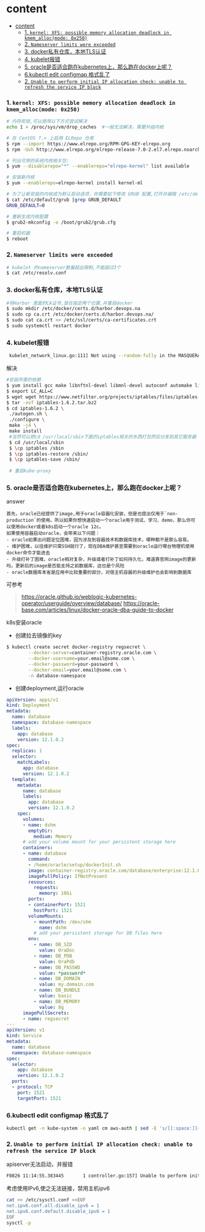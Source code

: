 # content
- [content](#content)
    - [1. `kernel: XFS: possible memory allocation deadlock in kmem_alloc(mode: 0x250)`](#1-kernel-xfs-possible-memory-allocation-deadlock-in-kmem_allocmode-0x250)
    - [2. `Nameserver limits were exceeded`](#2-nameserver-limits-were-exceeded)
    - [3. docker私有仓库，本地TLS认证](#3-docker私有仓库本地tls认证)
    - [4. kubelet报错](#4-kubelet报错)
    - [5. oracle是否适合跑在kubernetes上，那么跑在docker上呢？](#5-oracle是否适合跑在kubernetes上那么跑在docker上呢)
    - [6.kubectl edit configmap 格式乱了](#6kubectl-edit-configmap-格式乱了)
    - [2. `Unable to perform initial IP allocation check: unable to refresh the service IP block`](#2-unable-to-perform-initial-ip-allocation-check-unable-to-refresh-the-service-ip-block)




### 1. `kernel: XFS: possible memory allocation deadlock in kmem_alloc(mode: 0x250)`

```bash
# 内存死锁,可以使用以下方式尝试解决
echo 1 > /proc/sys/vm/drop_caches  #一般无法解决，需要升级内核
```

```bash
# 在 CentOS 7.× 上启用 ELRepo 仓库
$ rpm --import https://www.elrepo.org/RPM-GPG-KEY-elrepo.org
$ rpm -Uvh http://www.elrepo.org/elrepo-release-7.0-2.el7.elrepo.noarch.rpm

# 列出可用的系统内核相关包:
$ yum --disablerepo="*" --enablerepo="elrepo-kernel" list available

# 安装新内核
$ yum --enablerepo=elrepo-kernel install kernel-ml

# 为了让新安装的内核成为默认启动选项，你需要如下修改 GRUB 配置,打开并编辑 /etc/default/grub 并设置 GRUB_DEFAULT=0.意思是 GRUB 初始化页面的第一个内核将作为默认内核.
$ cat /etc/default/grub |grep GRUB_DEFAULT
GRUB_DEFAULT=0

# 重新生成内核配置
$ grub2-mkconfig -o /boot/grub2/grub.cfg

# 重启机器
$ reboot


```





### 2. `Nameserver limits were exceeded`

```bash
# kubelet 的nameserver数量超出限制,不能超过3个
$ cat /etc/resolv.conf
```



### 3. docker私有仓库，本地TLS认证

```bash
#将Harbor 里面的CA证书,放在指定两个位置,并重启docker
$ sudo mkdir /etc/docker/certs.d/harbor.devops.na
$ sudo cp ca.crt /etc/docker/certs.d/harbor.devops.na/
$ sudo cat ca.crt >> /etc/ssl/certs/ca-certificates.crt
$ sudo systemctl restart docker
```



### 4. kubelet报错

```bash
 kubelet_network_linux.go:111] Not using --random-fully in the MASQUERADE rule for iptables because the local version of iptables does not support it
```

解决

```bash
#安装所需的依赖
$ yum install gcc make libnftnl-devel libmnl-devel autoconf automake libtool bison flex  libnetfilter_conntrack-devel libnetfilter_queue-devel libpcap-devel
$ export LC_ALL=C
$ wget wget https://www.netfilter.org/projects/iptables/files/iptables-1.6.2.tar.bz2
$ tar -xvf iptables-1.6.2.tar.bz2
$ cd iptables-1.6.2 \
 ./autogen.sh \
 ./configure \
 make -j4 \
 make install
 #当然可以把cd /usr/local/sbin下面的iptables相关的东西打包然后分发到其它服务器
 $ cd /usr/local/sbin
 $ \cp iptables /sbin
 $ \cp iptables-restore /sbin/
 $ \cp iptables-save /sbin/
 
 # 重启kube-proxy
```



### 5. oracle是否适合跑在kubernetes上，那么跑在docker上呢？
answer
```
首先，oracle已经提供了image,用于oracle容器化安装，但是也提出仅用于`non-production`的使用。所以如果你想快速启动一个oracle用于测试、学习、demo，那么你可以使用docker或者k8s启动一个oracle 12c。
如果使用容器启动oracle，会带来以下问题：
- oracle如果出问题定位困难，因为涉及到容器技术和数据库技术，哪种都不是那么容易。
- 维护困难，以往维护只需SSH就行了，现在DBA维护甚至需要到oracle运行哪台物理机使用docker命令才能进去
- 升级打补丁困难，oracle相对复杂，升级或者打补丁如何持久化，难道靠官网image的更新吗，更新后的image是否能支持之前数据库，这也是个风险
- oracle数据库本省是应用中比较重要的部分，对宿主机容器的升级维护也会影响到数据库

```
可参考
> https://oracle.github.io/weblogic-kubernetes-operator/userguide/overview/database/
> https://oracle-base.com/articles/linux/docker-oracle-dba-guide-to-docker

k8s安装oracle
- 创建拉去镜像的key
```bash
$ kubectl create secret docker-registry regsecret \
        --docker-server=container-registry.oracle.com \
        --docker-username=your.email@some.com \
        --docker-password=your-password \
        --docker-email=your.email@some.com \
        -n database-namespace
```

- 创建deployment,运行oracle
```yaml
apiVersion: apps/v1
kind: Deployment
metadata:
  name: database
  namespace: database-namespace
  labels:
    app: database
    version: 12.1.0.2
spec:
  replicas: 1
  selector:
    matchLabels:
      app: database
      version: 12.1.0.2
  template:
    metadata:
      name: database
      labels:
        app: database
        version: 12.1.0.2
    spec:
      volumes:
      - name: dshm
        emptyDir:
          medium: Memory
      # add your volume mount for your persistent storage here
      containers:
      - name: database
        command:
        - /home/oracle/setup/dockerInit.sh
        image: container-registry.oracle.com/database/enterprise:12.1.0.2
        imagePullPolicy: IfNotPresent
        resources:
          requests:
            memory: 10Gi
        ports:
        - containerPort: 1521
          hostPort: 1521
        volumeMounts:
          - mountPath: /dev/shm
            name: dshm
          # add your persistent storage for DB files here
        env:
          - name: DB_SID
            value: OraDoc
          - name: DB_PDB
            value: OraPdb
          - name: DB_PASSWD
            value: *password*
          - name: DB_DOMAIN
            value: my.domain.com
          - name: DB_BUNDLE
            value: basic
          - name: DB_MEMORY
            value: 8g
      imagePullSecrets:
      - name: regsecret
---
apiVersion: v1
kind: Service
metadata:
  name: database
  namespace: database-namespace
spec:
  selector:
    app: database
    version: 12.1.0.2
  ports:
  - protocol: TCP
    port: 1521
    targetPort: 1521
```

### 6.kubectl edit configmap 格式乱了

```bash
kubectl get -n kube-system -o yaml cm aws-auth | sed -E 's/[[:space:]]+\\n/\\n/g' | kubectl apply -f -
```


### 2. `Unable to perform initial IP allocation check: unable to refresh the service IP block`

apiserver无法启动，并报错
```bash
F0826 11:14:55.383445       1 controller.go:157] Unable to perform initial IP allocation check: unable to refresh the service IP block: Get https://[::1]:6443/api/v1/services: net/http: TLS handshake timeout
```

考虑使用IPv6,使之无法链接，禁用主机ipv6

```bash
cat >> /etc/sysctl.conf <<EOF
net.ipv6.conf.all.disable_ipv6 = 1
net.ipv6.conf.default.disable_ipv6 = 1
EOF
sysctl -p
```